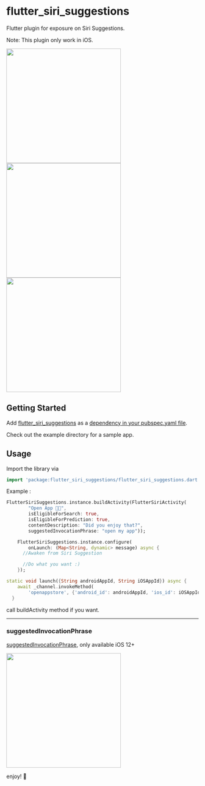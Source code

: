 # flutter_siri_suggestions

Flutter plugin for exposure on Siri Suggestions.

Note: This plugin only work in iOS.

<img width="300" src="https://user-images.githubusercontent.com/581861/68270186-e29d9680-009f-11ea-943e-50dc511c0858.png">

<img width="300" src="https://user-images.githubusercontent.com/581861/68270221-f812c080-009f-11ea-9be2-18d5bbf8f3b7.png">

<img width="300" src="https://user-images.githubusercontent.com/581861/68270188-e29d9680-009f-11ea-8729-a1ed7f4befa2.png">

## Getting Started

Add [flutter_siri_suggestions](https://pub.dev/packages/flutter_siri_suggestions) as a [dependency in your pubspec.yaml file](https://flutter.io/platform-plugins/).

Check out the example directory for a sample app.

## Usage

Import the library via

```dart
import 'package:flutter_siri_suggestions/flutter_siri_suggestions.dart';
```

Example :

```dart
FlutterSiriSuggestions.instance.buildActivity(FlutterSiriActivity(
        "Open App 👨‍💻",
        isEligibleForSearch: true,
        isEligibleForPrediction: true,
        contentDescription: "Did you enjoy that?",
        suggestedInvocationPhrase: "open my app"));

    FlutterSiriSuggestions.instance.configure(
        onLaunch: (Map<String, dynamic> message) async {
      //Awaken from Siri Suggestion

      //Do what you want :)
    });
```

```dart
static void launch({String androidAppId, String iOSAppId}) async {
    await _channel.invokeMethod(
        'openappstore', {'android_id': androidAppId, 'ios_id': iOSAppId});
  }
```

call buildActivity method if you want.

---

### suggestedInvocationPhrase

[suggestedInvocationPhrase](https://developer.apple.com/documentation/foundation/nsuseractivity/2976237-suggestedinvocationphrase), only available iOS 12+

<img width="300" src="https://docs-assets.developer.apple.com/published/10619043bf/ac199760-6ff9-489e-a3b9-af84428a1884.png">


enjoy! 💃
